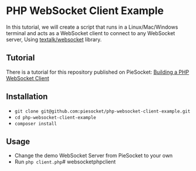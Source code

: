 # PHP WebSocket Client Example
In this tutorial, we will create a script that runs in a Linux/Mac/Windows terminal and acts as a WebSocket client to connect to any WebSocket server, Using [textalk/websocket](https://github.com/Textalk/websocket-php) library.

## Tutorial
There is a tutorial for this repository published on PieSocket: [Building a PHP WebSocket Client](https://www.piesocket.com/blog/how-to-connect-to-websockets-with-php)


## Installation
- `git clone git@github.com:piesocket/php-websocket-client-example.git`
- `cd php-websocket-client-example`
- `composer install`

## Usage
- Change the demo WebSocket Server from PieSocket to your own
- Run `php client.php`# websocketphpclient
